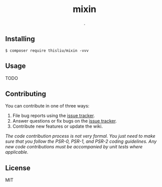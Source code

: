 <h1 align="center"> mixin </h1>

<p align="center"> .</p>


## Installing

```shell
$ composer require thisliu/mixin -vvv
```

## Usage

TODO

## Contributing

You can contribute in one of three ways:

1. File bug reports using the [issue tracker](https://github.com/thisliu/mixin/issues).
2. Answer questions or fix bugs on the [issue tracker](https://github.com/thisliu/mixin/issues).
3. Contribute new features or update the wiki.

_The code contribution process is not very formal. You just need to make sure that you follow the PSR-0, PSR-1, and PSR-2 coding guidelines. Any new code contributions must be accompanied by unit tests where applicable._

## License

MIT